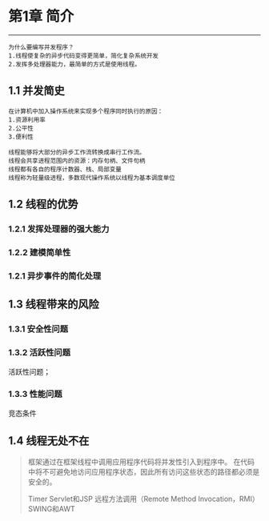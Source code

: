 # 第1章 简介 
---

    为什么要编写并发程序？
    1.线程使复杂的异步代码变得更简单，简化复杂系统开发
    2.发挥多处理器能力，最简单的方式是使用线程。
    
## 1.1 并发简史
    在计算机中加入操作系统来实现多个程序同时执行的原因：
    1.资源利用率
    2.公平性
    3.便利性
    
    线程能够将大部分的异步工作流转换成串行工作流。
    线程会共享进程范围内的资源：内存句柄、文件句柄
    线程都有各自的程序计数器、栈、局部变量
    线程称为轻量级进程，多数现代操作系统以线程为基本调度单位
    
## 1.2 线程的优势

### 1.2.1 发挥处理器的强大能力
### 1.2.2 建模简单性
### 1.2.1 异步事件的简化处理

## 1.3 线程带来的风险
### 1.3.1 安全性问题
### 1.3.2 活跃性问题
活跃性问题；
### 1.3.3 性能问题

竞态条件


## 1.4 线程无处不在
    
> 框架通过在框架线程中调用应用程序代码将并发性引入到程序中。
> 在代码中将不可避免地访问应用程序状态，因此所有访问这些状态的路径都必须是安全的。
>    
> Timer
> Servlet和JSP
> 远程方法调用（Remote Method Invocation，RMI）
> SWING和AWT
    
   